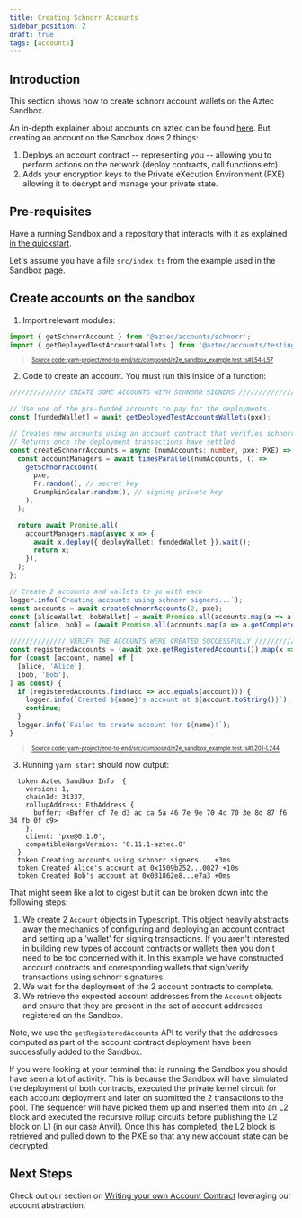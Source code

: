 ```yaml
---
title: Creating Schnorr Accounts
sidebar_position: 2
draft: true
tags: [accounts]
---
```


<!-- Taking this out of the docs for now because "Create account" guide is more concise -->

## Introduction

This section shows how to create schnorr account wallets on the Aztec Sandbox.

An in-depth explainer about accounts on aztec can be found [here](../../../aztec/concepts/accounts/index.md). But creating an account on the Sandbox does 2 things:

1. Deploys an account contract -- representing you -- allowing you to perform actions on the network (deploy contracts, call functions etc).
2. Adds your encryption keys to the Private eXecution Environment (PXE) allowing it to decrypt and manage your private state.

## Pre-requisites

Have a running Sandbox and a repository that interacts with it as explained [in the quickstart](../../getting_started.md).

Let's assume you have a file `src/index.ts` from the example used in the Sandbox page.

## Create accounts on the sandbox

1. Import relevant modules:

```typescript title="imports1" showLineNumbers 
import { getSchnorrAccount } from '@aztec/accounts/schnorr';
import { getDeployedTestAccountsWallets } from '@aztec/accounts/testing';
```
> <sup><sub><a href="https://github.com/AztecProtocol/aztec-packages/blob/v0.86.0/yarn-project/end-to-end/src/composed/e2e_sandbox_example.test.ts#L54-L57" target="_blank" rel="noopener noreferrer">Source code: yarn-project/end-to-end/src/composed/e2e_sandbox_example.test.ts#L54-L57</a></sub></sup>


2. Code to create an account. You must run this inside of a function:

```typescript title="create_accounts" showLineNumbers 
////////////// CREATE SOME ACCOUNTS WITH SCHNORR SIGNERS //////////////

// Use one of the pre-funded accounts to pay for the deployments.
const [fundedWallet] = await getDeployedTestAccountsWallets(pxe);

// Creates new accounts using an account contract that verifies schnorr signatures
// Returns once the deployment transactions have settled
const createSchnorrAccounts = async (numAccounts: number, pxe: PXE) => {
  const accountManagers = await timesParallel(numAccounts, () =>
    getSchnorrAccount(
      pxe,
      Fr.random(), // secret key
      GrumpkinScalar.random(), // signing private key
    ),
  );

  return await Promise.all(
    accountManagers.map(async x => {
      await x.deploy({ deployWallet: fundedWallet }).wait();
      return x;
    }),
  );
};

// Create 2 accounts and wallets to go with each
logger.info(`Creating accounts using schnorr signers...`);
const accounts = await createSchnorrAccounts(2, pxe);
const [aliceWallet, bobWallet] = await Promise.all(accounts.map(a => a.getWallet()));
const [alice, bob] = (await Promise.all(accounts.map(a => a.getCompleteAddress()))).map(a => a.address);

////////////// VERIFY THE ACCOUNTS WERE CREATED SUCCESSFULLY //////////////
const registeredAccounts = (await pxe.getRegisteredAccounts()).map(x => x.address);
for (const [account, name] of [
  [alice, 'Alice'],
  [bob, 'Bob'],
] as const) {
  if (registeredAccounts.find(acc => acc.equals(account))) {
    logger.info(`Created ${name}'s account at ${account.toString()}`);
    continue;
  }
  logger.info(`Failed to create account for ${name}!`);
}
```
> <sup><sub><a href="https://github.com/AztecProtocol/aztec-packages/blob/v0.86.0/yarn-project/end-to-end/src/composed/e2e_sandbox_example.test.ts#L201-L244" target="_blank" rel="noopener noreferrer">Source code: yarn-project/end-to-end/src/composed/e2e_sandbox_example.test.ts#L201-L244</a></sub></sup>


3. Running `yarn start` should now output:

```
  token Aztec Sandbox Info  {
    version: 1,
    chainId: 31337,
    rollupAddress: EthAddress {
      buffer: <Buffer cf 7e d3 ac ca 5a 46 7e 9e 70 4c 70 3e 8d 87 f6 34 fb 0f c9>
    },
    client: 'pxe@0.1.0',
    compatibleNargoVersion: '0.11.1-aztec.0'
  }
  token Creating accounts using schnorr signers... +3ms
  token Created Alice's account at 0x1509b252...0027 +10s
  token Created Bob's account at 0x031862e8...e7a3 +0ms
```

That might seem like a lot to digest but it can be broken down into the following steps:

1. We create 2 `Account` objects in Typescript. This object heavily abstracts away the mechanics of configuring and deploying an account contract and setting up a 'wallet' for signing transactions. If you aren't interested in building new types of account contracts or wallets then you don't need to be too concerned with it. In this example we have constructed account contracts and corresponding wallets that sign/verify transactions using schnorr signatures.
2. We wait for the deployment of the 2 account contracts to complete.
3. We retrieve the expected account addresses from the `Account` objects and ensure that they are present in the set of account addresses registered on the Sandbox.

Note, we use the `getRegisteredAccounts` API to verify that the addresses computed as part of the
account contract deployment have been successfully added to the Sandbox.

If you were looking at your terminal that is running the Sandbox you should have seen a lot of activity.
This is because the Sandbox will have simulated the deployment of both contracts, executed the private kernel circuit for each account deployment and later on submitted the 2 transactions to the pool.
The sequencer will have picked them up and inserted them into an L2 block and executed the recursive rollup circuits before publishing the L2 block on L1 (in our case Anvil).
Once this has completed, the L2 block is retrieved and pulled down to the PXE so that any new account state can be decrypted.

## Next Steps

Check out our section on [Writing your own Account Contract](../../tutorials/codealong/contract_tutorials/write_accounts_contract.md) leveraging our account abstraction.
